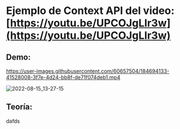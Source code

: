 # Ejemplo de Context API del video: [https://youtu.be/UPCOJgLlr3w](https://youtu.be/UPCOJgLlr3w)

## Demo:

https://user-images.githubusercontent.com/60657504/184694133-41528008-3f7e-4d24-bb8f-de71f074deb1.mp4

![2022-08-15_13-27-15](https://user-images.githubusercontent.com/60657504/184694263-c3a7c452-5310-40d1-bde2-75cbb76ff8ee.gif)


## Teoría:

dafds
